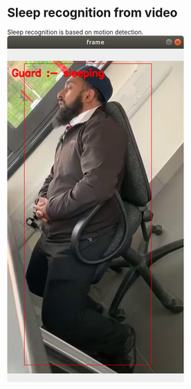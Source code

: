 # Sleep recognition from video
Sleep recognition is based on motion detection.
![alt text](https://github.com/omkarsingh1008/Sleep_recognition_from_video/blob/main/Screenshot%20from%202022-01-12%2015-43-02.png)
